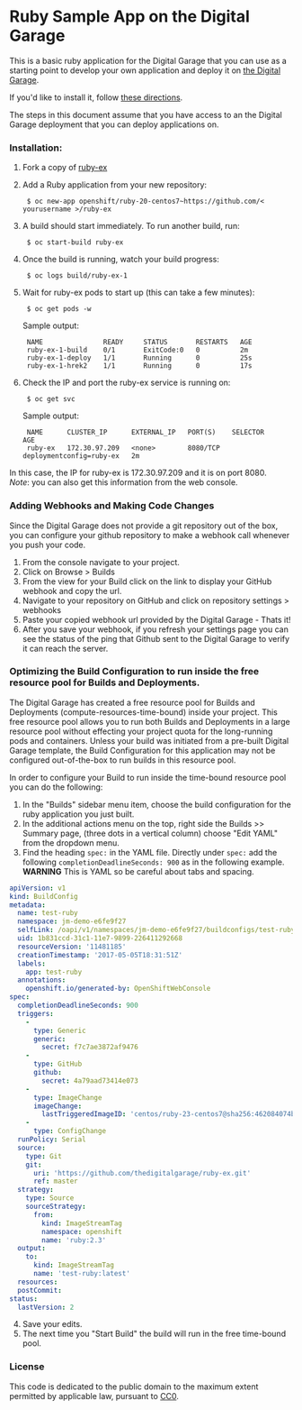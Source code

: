 Ruby Sample App on the Digital Garage
============================

This is a basic ruby application for the Digital Garage that you can use as a starting point to develop your own application and deploy it on [the Digital Garage](http://www.thedigitalgarage.io).

If you'd like to install it, follow [these directions](https://github.com/thedigitalgarage/ruby-ex/blob/master/README.md#installation).  

The steps in this document assume that you have access to an the Digital Garage deployment that you can deploy applications on.

### Installation:

1. Fork a copy of [ruby-ex](https://github.com/thedigitalgarage/ruby-ex)
2. Add a Ruby application from your new repository:

		$ oc new-app openshift/ruby-20-centos7~https://github.com/< yourusername >/ruby-ex

3. A build should start immediately.  To run another build, run:

		$ oc start-build ruby-ex

4. Once the build is running, watch your build progress:  

		$ oc logs build/ruby-ex-1

5. Wait for ruby-ex pods to start up (this can take a few minutes):  

		$ oc get pods -w


	Sample output:  

		NAME               READY     STATUS       RESTARTS   AGE
		ruby-ex-1-build    0/1       ExitCode:0   0          2m
		ruby-ex-1-deploy   1/1       Running      0          25s
		ruby-ex-1-hrek2    1/1       Running      0          17s


6. Check the IP and port the ruby-ex service is running on:  

		$ oc get svc


	Sample output:  

		NAME      CLUSTER_IP      EXTERNAL_IP   PORT(S)    SELECTOR                   AGE
		ruby-ex   172.30.97.209   <none>        8080/TCP   deploymentconfig=ruby-ex   2m


In this case, the IP for ruby-ex is 172.30.97.209 and it is on port 8080.  
*Note*: you can also get this information from the web console.

### Adding Webhooks and Making Code Changes
Since the Digital Garage does not provide a git repository out of the box, you can configure your github repository to make a webhook call whenever you push your code.

1. From the console navigate to your project.  
2. Click on Browse > Builds  
3. From the view for your Build click on the link to display your GitHub webhook and copy the url.  
4. Navigate to your repository on GitHub and click on repository settings > webhooks  
5. Paste your copied webhook url provided by the Digital Garage - Thats it!  
6. After you save your webhook, if you refresh your settings page you can see the status of the ping that Github sent to the Digital Garage to verify it can reach the server.

### Optimizing the Build Configuration to run inside the free resource pool for Builds and Deployments.
The Digital Garage has created a free resource pool for Builds and Deployments (compute-resources-time-bound) inside your project. This free resource pool allows you to run both Builds and Deployments in a large resource pool without effecting your project quota for the long-running pods and containers. Unless your build was initiated from a pre-built Digital Garage template, the Build Configuration for this application may not be configured out-of-the-box to run builds in this resource pool.

In order to configure your Build to run inside the time-bound resource pool you can do the following:

1. In the "Builds" sidebar menu item, choose the build configuration for the ruby application you just built.
2. In the additional actions menu on the top, right side the Builds >> Summary page, (three dots in a vertical column) choose "Edit YAML" from the dropdown menu.
3. Find the heading `spec:` in the YAML file. Directly under `spec:` add the following `completionDeadlineSeconds: 900` as in the following example.
**WARNING** This is YAML so be careful about tabs and spacing.

```YAML
apiVersion: v1
kind: BuildConfig
metadata:
  name: test-ruby
  namespace: jm-demo-e6fe9f27
  selfLink: /oapi/v1/namespaces/jm-demo-e6fe9f27/buildconfigs/test-ruby
  uid: 1b831ccd-31c1-11e7-9899-226411292668
  resourceVersion: '11481185'
  creationTimestamp: '2017-05-05T18:31:51Z'
  labels:
    app: test-ruby
  annotations:
    openshift.io/generated-by: OpenShiftWebConsole
spec:
  completionDeadlineSeconds: 900
  triggers:
    -
      type: Generic
      generic:
        secret: f7c7ae3872af9476
    -
      type: GitHub
      github:
        secret: 4a79aad73414e073
    -
      type: ImageChange
      imageChange:
        lastTriggeredImageID: 'centos/ruby-23-centos7@sha256:462084074bae6465c9be294ea2b3d09d0f73181f7c19bbd94078128e19fdd01c'
    -
      type: ConfigChange
  runPolicy: Serial
  source:
    type: Git
    git:
      uri: 'https://github.com/thedigitalgarage/ruby-ex.git'
      ref: master
  strategy:
    type: Source
    sourceStrategy:
      from:
        kind: ImageStreamTag
        namespace: openshift
        name: 'ruby:2.3'
  output:
    to:
      kind: ImageStreamTag
      name: 'test-ruby:latest'
  resources:
  postCommit:
status:
  lastVersion: 2
```
4. Save your edits.
5. The next time you "Start Build" the build will run in the free time-bound pool. 



### License
This code is dedicated to the public domain to the maximum extent permitted by applicable law, pursuant to [CC0](http://creativecommons.org/publicdomain/zero/1.0/).
